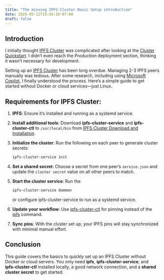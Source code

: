 ```yaml
---
title: "The missing IPFS Cluster Basic Setup introduction"
date: 2025-05-12T15:54:18-07:00
draft: false
---
```


## Introduction

I initially thought [IPFS Cluster](https://ipfscluster.io/) was complicated after looking at the [Cluster Quickstart](https://ipfscluster.io/documentation/quickstart/). I didn’t even reach the Production deployment section, thinking it wasn’t necessary for development.

Setting up an [IPFS Cluster](https://ipfscluster.io/) has been long overdue. Managing 2-3 IPFS peers manually was tedious. After some research, including using [Microsoft Copilot](https://copilot.microsoft.com/shares/3Vh5dCWLdj3akT1szkvGm), I finally understood the process. Here’s a simple guide to get started without Docker or cloud services—just Linux.

## **Requirements for IPFS Cluster:**

1. **IPFS**: Ensure it’s installed and running as a systemd service.

2. **Install additional tools**: Download **ipfs-cluster-service** and **ipfs-cluster-ctl** to `/usr/local/bin` from [IPFS Cluster Download and Installation](https://ipfscluster.io/documentation/deployment/setup/).

3. **Initialize the cluster**: Run the following on each peer to generate cluster secrets:
    ```sh
    ipfs-cluster-service init
    ```

4. **Set a shared secret**: Choose a secret from one peer’s `service.json` and update the `cluster secret` value on all other peers to match.

5. **Start the cluster service**: Run the
    ```sh
    ipfs-cluster-service daemon
    ``` 
    or configure ipfs-cluster-service to run as a systemd service.

6. **Update your workflow**: Use [ipfs-cluster-ctl](https://ipfscluster.io/documentation/reference/ctl/) for pinning instead of the [ipfs](https://bafybeigomvp25jgkrb7s6xen2ii6zjmhsij2zaxpy3xm5ypt2fb3e3hny4.ipfs.dweb.link/reference/kubo/cli/#ipfs) command.

7. **Sync pins**: With the cluster set up, your IPFS pins will stay synchronized with minimal manual effort.

## Conclusion

This guide covers the basics to quickly set up an IPFS Cluster without Docker or cloud servers. You only need **ipfs**, **ipfs-cluster-service**, and **ipfs-cluster-ctl** installed locally, a good network connection, and a **shared cluster secret** to get started.